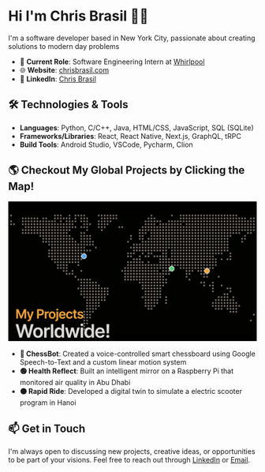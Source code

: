 # Hi I'm Chris Brasil 🤙🏽

I'm a software developer based in New York City, passionate about creating solutions to modern day problems

- 🔭 **Current Role**: Software Engineering Intern at [Whirlpool](https://www.whirlpoolcorp.com/)
- 🌐 **Website**: [chrisbrasil.com](https://sites.google.com/nyu.edu/chrisbrasil/home)
- 💼 **LinkedIn**: [Chris Brasil](https://www.linkedin.com/in/chris-brasil/)

## 🛠️ Technologies & Tools

- **Languages**: Python, C/C++, Java, HTML/CSS, JavaScript, SQL (SQLite)
- **Frameworks/Libraries**: React, React Native, Next.js, GraphQL, tRPC
- **Build Tools**: Android Studio, VSCode, Pycharm, Clion

## 🌎 Checkout My Global Projects by Clicking the Map!

[![Checkout my Global Projects by Clicking the Map!](https://github.com/ChrisBrasil10/ReadMeMap/blob/b8f778812ec4f7975957e219d8c0d299d8349cab/myMap.png)](https://chrisbrasil10.github.io/ReadMeMap/)
- **🔵 ChessBot**: Created a voice-controlled smart chessboard using Google Speech-to-Text and a custom linear motion system
- **🟢 Health Reflect**: Built an intelligent mirror on a Raspberry Pi that monitored air quality in Abu Dhabi
- **🟠 Rapid Ride**: Developed a digital twin to simulate a electric scooter program in Hanoi


## 📫 Get in Touch

I'm always open to discussing new projects, creative ideas, or opportunities to be part of your visions. Feel free to reach out through [LinkedIn](https://www.linkedin.com/in/chris-brasil/) or [Email](christopherdbrasil@gmail.com).
